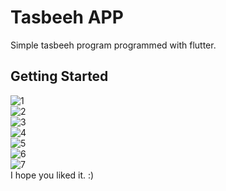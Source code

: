 # Tasbeeh APP

Simple tasbeeh program programmed with flutter.

## Getting Started
![1](https://user-images.githubusercontent.com/59104705/164151800-ec5234a9-e978-4c33-b0bc-68505c366384.png)
<br />
![2](https://user-images.githubusercontent.com/59104705/164152010-beda3a52-2d00-4138-a8b7-a11d07aa5908.png)
<br />
![3](https://user-images.githubusercontent.com/59104705/164152004-f55050da-7e3a-447e-9e8d-6cdf47e555d4.png)
<br />
![4](https://user-images.githubusercontent.com/59104705/164152006-814e6769-ff4b-4b57-be4a-7058a2ad32f5.png)
<br />
![5](https://user-images.githubusercontent.com/59104705/164152007-883ffe0b-177d-4c99-aaad-cbd71765d43b.png)
<br />
![6](https://user-images.githubusercontent.com/59104705/164152008-d28bc770-48c9-4c8f-86d9-0eb464d38b81.png)
<br />
![7](https://user-images.githubusercontent.com/59104705/164152009-4650f7ae-ceda-4cc6-9831-d0400e15ba51.png)
<br />
I hope you liked it. :)

